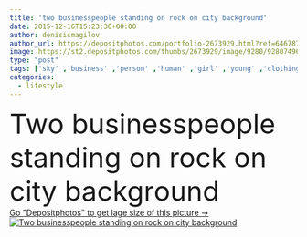```yaml
---
title: 'two businesspeople standing on rock on city background'
date: 2015-12-16T15:23:30+00:00
author: denisismagilov
author_url: https://depositphotos.com/portfolio-2673929.html?ref=64678756
image: https://st2.depositphotos.com/thumbs/2673929/image/9280/92807496/api_thumb_450.jpg?forcejpeg=true
type: "post"
tags: ['sky' ,'business' ,'person' ,'human' ,'girl' ,'young' ,'clothing' ,'people' ,'success' ,'nature' ,'caucasian' ,'cloud' ,'hand' ,'modern' ,'cool' ,'emotion' ,'creative' ,'concept' ,'idea' ,'building' ,'city' ,'skyscraper' ,'woman' ,'global' ,'manager' ,'professional' ,'lifestyle' ,'businessman' ,'rock' ,'lady' ,'attractive' ,'casual' ,'positive' ,'successful' ,'businesswoman' ,'confident' ,'boss' ]
categories: 
  - lifestyle
---
```

<div aling="center">
            <font size="60"> Two businesspeople standing on rock on city background</font>   
</div>
<div>
    <a href='https://st2.depositphotos.com/thumbs/2673929/image/9280/92807496/api_thumb_450.jpg?forcejpeg=true?ref=64678756' target=_blank > Go "Depositphotos" to get lage size of this picture ->
        <img href='https://st2.depositphotos.com/thumbs/2673929/image/9280/92807496/api_thumb_450.jpg?forcejpeg=true?ref=64678756' src='https://st2.depositphotos.com/2673929/9280/i/950/depositphotos_92807496-stock-photo-two-businesspeople-standing-on-rock.jpg?forcejpeg=true' alt='Two businesspeople standing on rock on city background' >
    </a>
</div>
